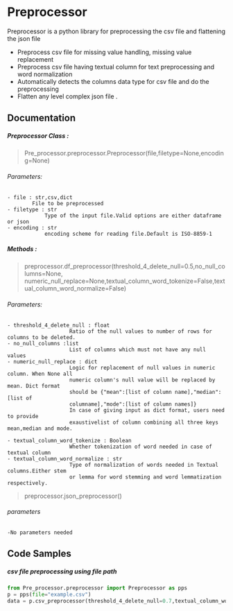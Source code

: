 # Preprocessor

Preprocessor is a python library for preprocessing the csv file and flattening the json file

  - Preprocess csv file for missing value handling, missing value replacement 
  - Preprocess csv file having textual column for text preprocessing and word normalization
  - Automatically detects the columns data type for csv file and do the preprocessing
  - Flatten any level complex json file .



## Documentation

##### Preprocessor Class :
>Pre_processor.preprocessor.Preprocessor(file,filetype=None,encoding=None)
###### Parameters:
    - file : str,csv,dict
            File to be preprocessed
    - filetype : str
                Type of the input file.Valid options are either dataframe or json
    - encoding : str
                encoding scheme for reading file.Default is ISO-8859-1
##### Methods :
>preprocessor.df_preprocessor(threshold_4_delete_null=0.5,no_null_columns=None,
numeric_null_replace=None,textual_column_word_tokenize=False,textual_column_word_normalize=False)
###### Parameters:
    - threshold_4_delete_null : float
                        Ratio of the null values to number of rows for columns to be deleted.
    - no_null_columns :list
                        List of columns which must not have any null values
    - numeric_null_replace : dict 
                        Logic for replacement of null values in numeric column. When None all
                        numeric column's null value will be replaced by mean. Dict format 
                        should be {"mean":[list of column name],"median":[list of 
                        columname],"mode":[list of column names]}
                        In case of giving input as dict format, users need to provide 
                        exaustivelist of column combining all three keys mean,median and mode.
    
    - textual_column_word_tokenize : Boolean
                        Whether tokenization of word needed in case of textual column
    - textual_column_word_normalize : str
                        Type of normalization of words needed in Textual columns.Either stem 
                        or lemma for word stemming and word lemmatization respectively.



>preprocessor.json_preprocessor()
###### parameters
    -No parameters needed

## Code Samples
##### csv file preprocessing using file path
```python
from Pre_processor.preprocessor import Preprocessor as pps
p = pps(file="example.csv")
data = p.csv_preprocessor(threshold_4_delete_null=0.7,textual_column_word_tokenize=True)
```